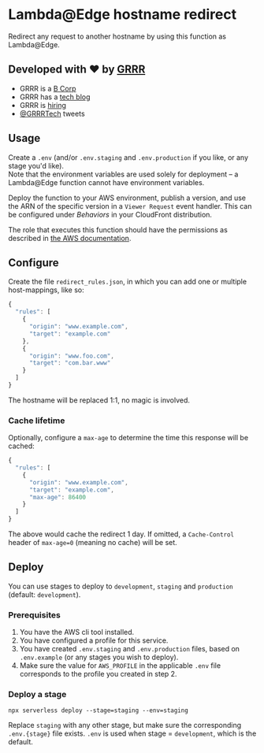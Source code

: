 # Lambda@Edge hostname redirect

Redirect any request to another hostname by using this function as Lambda@Edge.

## Developed with ❤️ by [GRRR](https://grrr.nl)

- GRRR is a [B Corp](https://grrr.nl/en/b-corp/)
- GRRR has a [tech blog](https://grrr.tech/)
- GRRR is [hiring](https://grrr.nl/en/jobs/)
- [@GRRRTech](https://twitter.com/grrrtech) tweets

## Usage

Create a `.env` (and/or `.env.staging` and `.env.production` if you like, or any stage you'd like).  
Note that the environment variables are used solely for deployment – a Lambda@Edge function cannot have environment variables.

Deploy the function to your AWS environment, publish a version, and use the ARN of the specific version in a `Viewer Request` event handler. This can be configured under *Behaviors* in your CloudFront distribution.

The role that executes this function should have the permissions as described in [the AWS documentation](https://docs.aws.amazon.com/AmazonCloudFront/latest/DeveloperGuide/lambda-edge-permissions.html).

## Configure

Create the file `redirect_rules.json`, in which you can add one or multiple host-mappings, like so:

```js
{
  "rules": [
    {
      "origin": "www.example.com",
      "target": "example.com"
    },
    {
      "origin": "www.foo.com",
      "target": "com.bar.www"
    }
  ]
}
```

The hostname will be replaced 1:1, no magic is involved.

### Cache lifetime

Optionally, configure a `max-age` to determine the time this response will be cached:

```js
{
  "rules": [
    {
      "origin": "www.example.com",
      "target": "example.com",
      "max-age": 86400
    }
  ]
}
```

The above would cache the redirect 1 day. If omitted, a `Cache-Control` header of `max-age=0` (meaning no cache) will be set.

## Deploy

You can use stages to deploy to `development`, `staging` and `production` (default: `development`).

### Prerequisites

1. You have the AWS cli tool installed.
2. You have configured a profile for this service.
3. You have created `.env.staging` and `.env.production` files, based on `.env.example` (or any stages you wish to deploy).
4. Make sure the value for `AWS_PROFILE` in the applicable `.env` file corresponds to the profile you created in step 2.

### Deploy a stage

```
npx serverless deploy --stage=staging --env=staging
```

Replace `staging` with any other stage, but make sure the corresponding `.env.{stage}` file exists.
`.env` is used when stage = `development`, which is the default.
